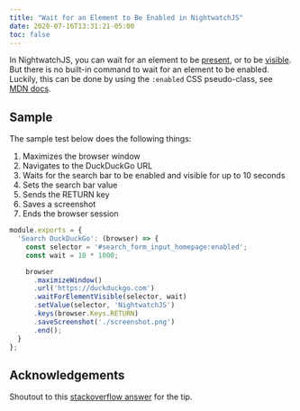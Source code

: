 ```yaml
---
title: "Wait for an Element to Be Enabled in NightwatchJS"
date: 2020-07-16T13:31:21-05:00
toc: false
---
```


In NightwatchJS, you can wait for an element to be [present](https://nightwatchjs.org/api/commands/#waitForElementPresent), or to be [visible](https://nightwatchjs.org/api/commands/#waitForElementVisible). But there is no built-in command to wait for an element to be enabled. Luckily, this can be done by using the `:enabled` CSS pseudo-class, see [MDN docs](https://developer.mozilla.org/en-US/docs/Web/CSS/:enabled).

## Sample

The sample test below does the following things:

1. Maximizes the browser window
1. Navigates to the DuckDuckGo URL
1. Waits for the search bar to be enabled and visible for up to 10 seconds
1. Sets the search bar value
1. Sends the RETURN key
1. Saves a screenshot
1. Ends the browser session

```js
module.exports = {
  'Search DuckDuckGo': (browser) => {
    const selector = '#search_form_input_homepage:enabled';
    const wait = 10 * 1000;

    browser
      .maximizeWindow()
      .url('https://duckduckgo.com')
      .waitForElementVisible(selector, wait)
      .setValue(selector, 'NightwatchJS')
      .keys(browser.Keys.RETURN)
      .saveScreenshot('./screenshot.png')
      .end();
  }
};
```

## Acknowledgements

Shoutout to this [stackoverflow answer](https://stackoverflow.com/a/49897914/11499871) for the tip.
